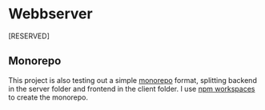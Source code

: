 # Webbserver

[RESERVED]

## Monorepo

This project is also testing out a simple [monorepo](https://nx.dev/getting-started/tutorials/react-monorepo-tutorial) format, splitting backend in the server folder and frontend in the client folder. I use [npm workspaces](https://docs.npmjs.com/cli/v10/using-npm/workspaces) to create the monorepo.
